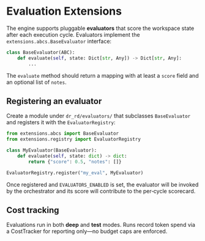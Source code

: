 # Evaluation Extensions

The engine supports pluggable **evaluators** that score the workspace state
after each execution cycle. Evaluators implement the
`extensions.abcs.BaseEvaluator` interface:

```python
class BaseEvaluator(ABC):
    def evaluate(self, state: Dict[str, Any]) -> Dict[str, Any]:
        ...
```

The `evaluate` method should return a mapping with at least a `score` field
and an optional list of `notes`.

## Registering an evaluator

Create a module under `dr_rd/evaluators/` that subclasses `BaseEvaluator` and
registers it with the `EvaluatorRegistry`:

```python
from extensions.abcs import BaseEvaluator
from extensions.registry import EvaluatorRegistry

class MyEvaluator(BaseEvaluator):
    def evaluate(self, state: dict) -> dict:
        return {"score": 0.5, "notes": []}

EvaluatorRegistry.register("my_eval", MyEvaluator)
```

Once registered and `EVALUATORS_ENABLED` is set, the evaluator will be invoked
by the orchestrator and its score will contribute to the per‑cycle scorecard.

## Cost tracking

Evaluations run in both **deep** and **test** modes. Runs record token spend via a CostTracker for reporting only—no budget caps are enforced.
